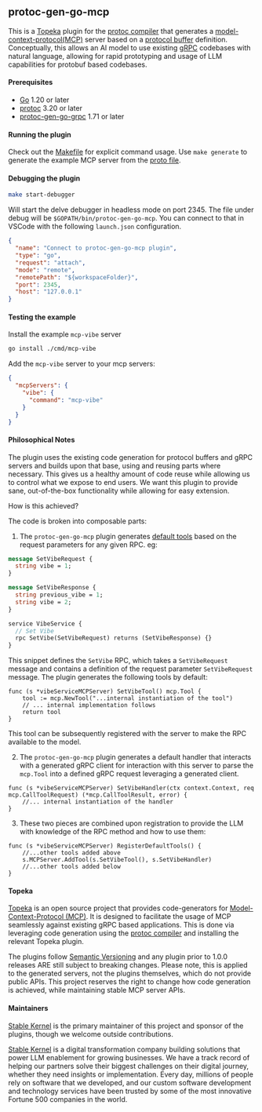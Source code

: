 protoc-gen-go-mcp 
-----------------
This is a [Topeka](#topeka) plugin for the [protoc compiler](https://grpc.io/docs/protoc-installation/) that generates a [model-context-protocol(MCP)](https://modelcontextprotocol.io/introduction) server based on a [protocol buffer](https://protobuf.dev/) definition. Conceptually, this allows an AI model to use existing [gRPC](https://grpc.io/) codebases with natural language, allowing for rapid prototyping and usage of LLM capabilities for protobuf based codebases.

#### Prerequisites
- [Go](https://go.dev/doc/install) 1.20 or later
- [protoc](https://grpc.io/docs/protoc-installation/) 3.20 or later
- [protoc-gen-go-grpc](https://grpc.io/docs/languages/go/quickstart/) 1.71 or later

#### Running the plugin
Check out the [Makefile](./Makefile) for explicit command usage. Use `make generate` to generate the example MCP server from the [proto file](./protos/example.proto).

#### Debugging the plugin

```bash
make start-debugger
```

Will start the delve debugger in headless mode on port 2345. The file under
debug will be `$GOPATH/bin/protoc-gen-go-mcp`. You can connect to that in VSCode
with the following `launch.json` configuration.

```json
{
  "name": "Connect to protoc-gen-go-mcp plugin",
  "type": "go",
  "request": "attach",
  "mode": "remote",
  "remotePath": "${workspaceFolder}",
  "port": 2345,
  "host": "127.0.0.1"
}
```

#### Testing the example
Install the example `mcp-vibe` server
```bash
go install ./cmd/mcp-vibe
```

Add the `mcp-vibe` server to your mcp servers:
```json
{
  "mcpServers": {
    "vibe": {
      "command": "mcp-vibe"
    }
  }
}
```

#### Philosophical Notes 
The plugin uses the existing code generation for protocol buffers and gRPC servers and builds upon that base, using and reusing parts where necessary. This gives us a healthy amount of code reuse while allowing us to control what we expose to end users. We want this plugin to provide sane, out-of-the-box functionality while allowing for easy extension.

How is this achieved? 

The code is broken into composable parts: 

1. The `protoc-gen-go-mcp` plugin generates [default tools](https://modelcontextprotocol.io/docs/concepts/tools) based on the request parameters for any given RPC.
eg: 
```proto
message SetVibeRequest {
  string vibe = 1;
}

message SetVibeResponse {
  string previous_vibe = 1;
  string vibe = 2;
}

service VibeService {
  // Set Vibe
  rpc SetVibe(SetVibeRequest) returns (SetVibeResponse) {}
}
```
This snippet defines the `SetVibe` RPC, which takes a `SetVibeRequest` message and contains a definition of the request parameter `SetVibeRequest` message. The plugin generates the following tools by default:
```golang
func (s *vibeServiceMCPServer) SetVibeTool() mcp.Tool {
	tool := mcp.NewTool("...internal instantiation of the tool")
	// ... internal implementation follows
	return tool
}
```
This tool can be subsequently registered with the server to make the RPC available to the model.

2. The `protoc-gen-go-mcp` plugin generates a default handler that interacts with a generated gRPC client for interaction with this server to parse the `mcp.Tool` into a defined gRPC request leveraging a generated client.

```golang
func (s *vibeServiceMCPServer) SetVibeHandler(ctx context.Context, req mcp.CallToolRequest) (*mcp.CallToolResult, error) {
	//... internal instantiation of the handler
}
```

3. These two pieces are combined upon registration to provide the LLM with knowledge of the RPC method and how to use them:
```golang
func (s *vibeServiceMCPServer) RegisterDefaultTools() {
	//...other tools added above
	s.MCPServer.AddTool(s.SetVibeTool(), s.SetVibeHandler)
    //...other tools added below
}
```

#### Topeka
[Topeka](topeka.ai) is an open source project that provides code-generators for [Model-Context-Protocol (MCP)](https://modelcontextprotocol.io/introduction).
It is designed to facilitate the usage of MCP seamlessly against existing gRPC based applications. This is done via
leveraging code generation using the [protoc compiler](https://grpc.io/docs/protoc-installation/) and installing the relevant Topeka plugin.

The plugins follow [Semantic Versioning](https://semver.org/) and any plugin prior to 1.0.0 releases ARE still subject to breaking changes. Please note, this is
applied to the generated servers, not the plugins themselves, which do not provide public APIs. This project reserves the right to change how code generation is achieved,
while maintaining stable MCP server APIs.

#### Maintainers
[Stable Kernel](stablekernel.com) is the primary maintainer of this project and sponsor of the plugins, though we welcome outside contributions.

[Stable Kernel](stablekernel.com) is a digital transformation company building solutions that power LLM enablement for growing businesses. We have a track record of helping our partners solve their biggest challenges on their digital journey, whether they need insights or implementation. Every day, millions of people rely on software that we developed, and our custom software development and technology services have been trusted by some of the most innovative Fortune 500 companies in the world. 
